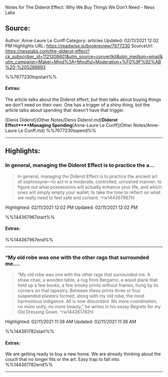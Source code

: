 Notes for The Diderot Effect: Why We Buy Things We Don’t Need - Ness Labs

## Source:
Author: Anne-Laure Le Cunff
Category: articles
Updated: 02/11/2021 12:02 PM
Highlights URL: https://readwise.io/bookreview/7677230
SourceUrl: https://nesslabs.com/the-diderot-effect?ck_subscriber_id=1121208601&utm_source=convertkit&utm_medium=email&utm_campaign=Maker+Mind%3A+Mindful+Moderation+%F0%9F%92%AB%20-%205288993

%%7677230topstart%%
#### Extras:
The article talks about the Diderot effect, but then talks about buying things we don't need on their own. One has a trigger of a shiny thing, but the article talks about spending that doesn't have that trigger. 

[Denis Diderot](Other Notes/Denis Diderot.md)**Diderot Effect****Managing Spending**[Anne-Laure Le Cunff](Other Notes/Anne-Laure Le Cunff.md)
%%7677230topend%%
 
-----
 ## Highlights:

### In general, managing the Diderot Effect is to practice the a...
>In general, managing the Diderot Effect is to practice the ancient art of sophrosyne—to act in a moderate, controlled, unrushed manner; to figure out what possessions will actually enhance your life, and which ones will simply empty your wallet; to take the time to reflect on what we really need to feel safe and content. ^rw144367967hl


Highlighted: 02/11/2021 12:02 PM
Updated: 02/11/2021 12:02 PM

%%144367967start%%
#### Extras:

%%144367967end%%



------

### “My old robe was one with the other rags that surrounded me....
>“My old robe was one with the other rags that surrounded me. A straw chair, a wooden table, a rug from Bergamo, a wood plank that held up a few books, a few smoky prints without frames, hung by its corners on that tapestry. Between these prints three or four suspended plasters formed, along with my old robe, the most harmonious indigence. All is now discordant. No more coordination, no more unity, no more beauty,” he writes in his essay Regrets for my Old Dressing Gown. ^rw144361782hl


Highlighted: 02/11/2021 11:38 AM
Updated: 02/11/2021 11:38 AM

%%144361782start%%
#### Extras:
We are getting ready to buy a new home. We are already thinking about the couch that no longer fits or the art. Easy trap to fall into.
%%144361782end%%

------


